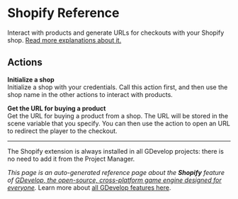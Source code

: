 # Shopify Reference

Interact with products and generate URLs for checkouts with your Shopify shop. [Read more explanations about it.](/gdevelop5/all-features/shopify)

## Actions

**Initialize a shop**  
Initialize a shop with your credentials. Call this action first, and then use the shop name in the other actions to interact with products.

**Get the URL for buying a product**  
Get the URL for buying a product from a shop. The URL will be stored in the scene variable that you specify. You can then use the action to open an URL to redirect the player to the checkout.




---

The Shopify extension is always installed in all GDevelop projects: there is no need to add it from the Project Manager.

*This page is an auto-generated reference page about the **Shopify** feature of [GDevelop, the open-source, cross-platform game engine designed for everyone](https://gdevelop.io/).* Learn more about [all GDevelop features here](/gdevelop5/all-features).